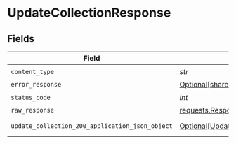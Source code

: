 # UpdateCollectionResponse


## Fields

| Field                                                                                                         | Type                                                                                                          | Required                                                                                                      | Description                                                                                                   |
| ------------------------------------------------------------------------------------------------------------- | ------------------------------------------------------------------------------------------------------------- | ------------------------------------------------------------------------------------------------------------- | ------------------------------------------------------------------------------------------------------------- |
| `content_type`                                                                                                | *str*                                                                                                         | :heavy_check_mark:                                                                                            | N/A                                                                                                           |
| `error_response`                                                                                              | [Optional[shared.ErrorResponse]](../../models/shared/errorresponse.md)                                        | :heavy_minus_sign:                                                                                            | error                                                                                                         |
| `status_code`                                                                                                 | *int*                                                                                                         | :heavy_check_mark:                                                                                            | N/A                                                                                                           |
| `raw_response`                                                                                                | [requests.Response](https://requests.readthedocs.io/en/latest/api/#requests.Response)                         | :heavy_minus_sign:                                                                                            | N/A                                                                                                           |
| `update_collection_200_application_json_object`                                                               | [Optional[UpdateCollection200ApplicationJSON]](../../models/operations/updatecollection200applicationjson.md) | :heavy_minus_sign:                                                                                            | successful operation                                                                                          |